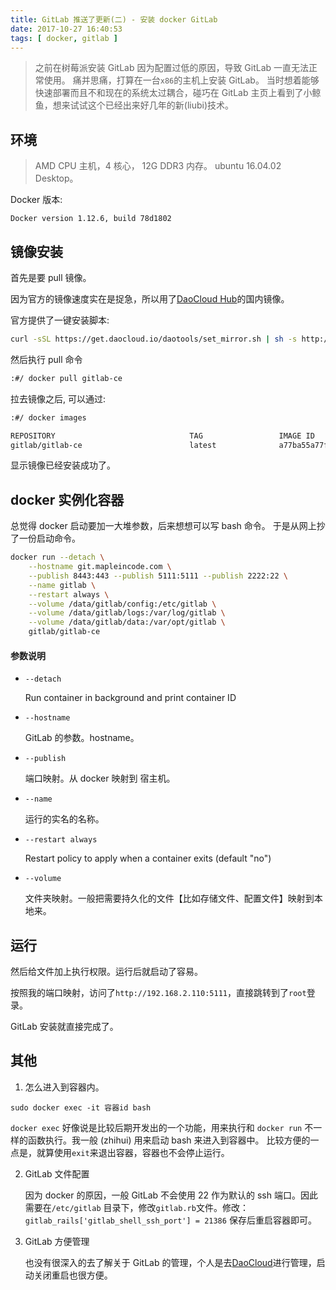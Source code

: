 ```yaml
---
title: GitLab 推送了更新(二) - 安装 docker GitLab
date: 2017-10-27 16:40:53
tags: [ docker, gitlab ]
---
```


>之前在树莓派安装 GitLab 因为配置过低的原因，导致 GitLab 一直无法正常使用。
>痛并思痛，打算在一台`x86`的主机上安装 GitLab。
>当时想着能够快速部署而且不和现在的系统太过耦合，碰巧在 GitLab 主页上看到了小鲸鱼，想来试试这个已经出来好几年的新(liubi)技术。


## 环境

> AMD CPU 主机，4 核心， 12G DDR3 内存。
> ubuntu 16.04.02 Desktop。

Docker 版本:

```
Docker version 1.12.6, build 78d1802
```

## 镜像安装

首先是要 pull 镜像。

因为官方的镜像速度实在是捉急，所以用了[DaoCloud Hub](http://hub.daocloud.io/)的国内镜像。

官方提供了一键安装脚本:
```bash
curl -sSL https://get.daocloud.io/daotools/set_mirror.sh | sh -s http://c8eb0d19.m.daocloud.io
```
然后执行 pull 命令

```bash
:#/ docker pull gitlab-ce 
```

拉去镜像之后, 可以通过:

```bash
:#/ docker images

REPOSITORY                              TAG                 IMAGE ID            CREATED             SIZE
gitlab/gitlab-ce                        latest              a77ba55a77f4        4 weeks ago         1.278 GB
```

显示镜像已经安装成功了。

## docker 实例化容器

总觉得 docker 启动要加一大堆参数，后来想想可以写 bash 命令。
于是从网上抄了一份启动命令。

```bash
docker run --detach \
    --hostname git.mapleincode.com \
    --publish 8443:443 --publish 5111:5111 --publish 2222:22 \
    --name gitlab \
    --restart always \
    --volume /data/gitlab/config:/etc/gitlab \
    --volume /data/gitlab/logs:/var/log/gitlab \
    --volume /data/gitlab/data:/var/opt/gitlab \
    gitlab/gitlab-ce
```

#### 参数说明

* `--detach`
	
	Run container in background and print container ID
* `--hostname`

	GitLab 的参数。hostname。
	
* `--publish`

	端口映射。从 docker 映射到 宿主机。
	
* `--name`

  运行的实名的名称。

* `--restart always`

	Restart policy to apply when a container exits (default "no")
	
* `--volume`

	文件夹映射。一般把需要持久化的文件【比如存储文件、配置文件】映射到本地来。
	
## 运行

然后给文件加上执行权限。运行后就启动了容易。

按照我的端口映射，访问了`http://192.168.2.110:5111`，直接跳转到了`root`登录。

GitLab 安装就直接完成了。

## 其他

1. 怎么进入到容器内。

  `sudo docker exec -it 容器id bash`

  `docker exec` 好像说是比较后期开发出的一个功能，用来执行和 `docker run` 不一样的函数执行。我一般 (zhihui) 用来启动 bash 来进入到容器中。
  比较方便的一点是，就算使用`exit`来退出容器，容器也不会停止运行。

2. GitLab 文件配置

	因为 docker 的原因，一般 GitLab 不会使用 22 作为默认的 ssh 端口。因此需要在`/etc/gitlab` 目录下，修改`gitlab.rb`文件。修改：
	`gitlab_rails['gitlab_shell_ssh_port'] = 21386`
	保存后重启容器即可。
	
3. GitLab 方便管理

	也没有很深入的去了解关于 GitLab 的管理，个人是去[DaoCloud](https://dashboard.daocloud.io)进行管理，启动关闭重启也很方便。
